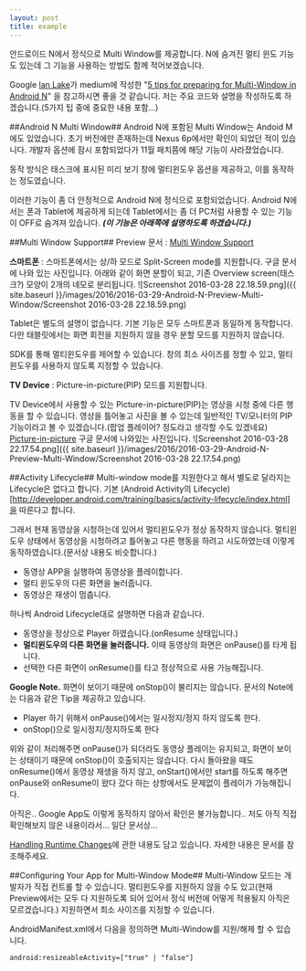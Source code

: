```yaml
---
layout: post
title: example
---
```


안드로이드 N에서 정식으로 Multi Window를 제공합니다. N에 숨겨진 멀티 윈도 기능도 있는데 그 기능을 사용하는 방법도 함께 적어보겠습니다.

Google [lan Lake](https://medium.com/@ianhlake)가 medium에 작성한 "[5 tips for preparing for Multi-Window in Android N](https://medium.com/google-developers/5-tips-for-preparing-for-multi-window-in-android-n-7bed803dda64#.x5dd4ku7n)"
을 참고하시면 좋을 것 같습니다. 저는 주요 코드와 설명을 작성하도록 하겠습니다.(5가지 팁 중에 중요한 내용 포함...)

##Android N Multi Window##
Android N에 포함된 Multi Window는 Andoid M에도 있었습니다. 초기 버전에만 존재하는데 Nexus 6p에서만 확인이 되었던 적이 있습니다. 개발자 옵션에 잠시 포함되었다가 11월 패치쯤에 해당 기능이 사라졌었습니다.

동작 방식은 태스크에 표시된 미리 보기 창에 멀티윈도우 옵션을 제공하고, 이를 동작하는 정도였습니다.

이러한 기능이 좀 더 안정적으로 Android N에 정식으로 포함되었습니다. Android N에서는 폰과 Tablet에 제공하게 되는데 Tablet에서는 좀 더 PC처럼 사용할 수 있는 기능이 OFF로 숨겨져 있습니다. ***(이 기능은 아래쪽에 설명하도록 하겠습니다.)***


##Multi Window Support##
Preview 문서 : [Multi Window Support](http://developer.android.com/preview/features/multi-window.html)

**스마트폰** : 스마트폰에서는 상/하 모드로 Split-Screen mode를 지원합니다.
구글 문서에 나와 있는 사진입니다. 아래와 같이 화면 분할이 되고, 기존 Overview screen(태스크?) 모양이 2개의 네모로 분리됩니다.
![Screenshot 2016-03-28 22.18.59.png]({{ site.baseurl }}/images/2016/2016-03-29-Android-N-Preview-Multi-Window/Screenshot 2016-03-28 22.18.59.png)

Tablet은 별도의 설명이 없습니다. 기본 기능은 모두 스마트폰과 동일하게 동작합니다. 다만 태블릿에서는 화면 회전을 지원하지 않을 경우 분할 모드를 지원하지 않습니다.

SDK를 통해 멀티윈도우를 제어할 수 있습니다. 창의 최소 사이즈를 정할 수 있고, 멀티 윈도우를 사용하지 않도록 지정할 수 있습니다.


**TV Device** : Picture-in-picture(PIP) 모드를 지원합니다.

TV Device에서 사용할 수 있는 Picture-in-picture(PIP)는 영상을 시청 중에 다른 행동을 할 수 있습니다. 영상을 틀어놓고 사진을 볼 수 있는데 일반적인 TV/모니터의 PIP 기능이라고 볼 수 있겠습니다.(팝업 플레이어? 정도라고 생각할 수도 있겠네요)
[Picture-in-picture](http://developer.android.com/preview/features/picture-in-picture.html)
구글 문서에 나와있는 사진입니다.
![Screenshot 2016-03-28 22.17.54.png]({{ site.baseurl }}/images/2016/2016-03-29-Android-N-Preview-Multi-Window/Screenshot 2016-03-28 22.17.54.png)


##Activity Lifecycle##
Multi-window mode를 지원한다고 해서 별도로 달라지는 Lifecycle은 없다고 합니다. 기본 (Android Activity의 Lifecycle)[http://developer.android.com/training/basics/activity-lifecycle/index.html]을 따른다고 합니다.

그래서 현재 동영상을 시청하는데 있어서 멀티윈도우가 정상 동작하지 않습니다. 멀티윈도우 상태에서 동영상을 시청하려고 틀어놓고 다른 행동을 하려고 시도하였는데 이렇게 동작하였습니다.(문서상 내용도 비슷합니다.)

- 동영상 APP을 실행하여 동영상을 플레이합니다.
- 멀티 윈도우의 다른 화면을 눌러줍니다.
- 동영상은 재생이 멈춥니다.

하나씩 Android Lifecycle대로 설명하면 다음과 같습니다.
- 동영상을 정상으로 Player 하였습니다.(onResume 상태입니다.)
- **멀티윈도우의 다른 화면을 눌러줍니다.** 이때 동영상의 화면은 onPause()를 타게 됩니다.
- 선택한 다른 화면이 onResume()를 타고 정상적으로 사용 가능해집니다.

**Google Note.**
화면이 보이기 때문에 onStop()이 불리지는 않습니다. 문서의 Note에는 다음과 같은 Tip을 제공하고 있습니다.
- Player 하기 위해서 onPause()에서는 일시정지/정지 하지 않도록 한다.
- onStop()으로 일시정지/정지하도록 한다

위와 같이 처리해주면 onPause()가 되더라도 동영상 플레이는 유지되고, 화면이 보이는 상태이기 때문에 onStop()이 호출되지는 않습니다.
다시 돌아왔을 때도 onResume()에서 동영상 재생을 하지 않고, onStart()에서만 start를 하도록 해주면 onPause와 onResume이 왔다 갔다 하는 상항에서도 문제없이 플레이가 가능해집니다.

아직은.. Google App도 이렇게 동작하지 않아서 확인은 불가능합니다.. 저도 아직 직접 확인해보지 않은 내용이라서... 일단 문서상...

[Handling Runtime Changes](http://developer.android.com/guide/topics/resources/runtime-changes.html)에 관한 내용도 담고 있습니다. 자세한 내용은 문서를 참조해주세요.


##Configuring Your App for Multi-Window Mode##
Multi-Window 모드는 개발자가 직접 컨트롤 할 수 있습니다. 멀티윈도우를 지원하지 않을 수도 있고(현재 Preview에서는 모두 다 지원하도록 되어 있어서 정식 버전에 어떻게 적용될지 아직은 모르겠습니다.) 지원하면서 최소 사이즈를 지정할 수 있습니다.

AndroidManifest.xml에서 다음을 정의하면 Multi-Window를 지원/해제 할 수 있습니다.

```xml
android:resizeableActivity=["true" | "false"]
```
